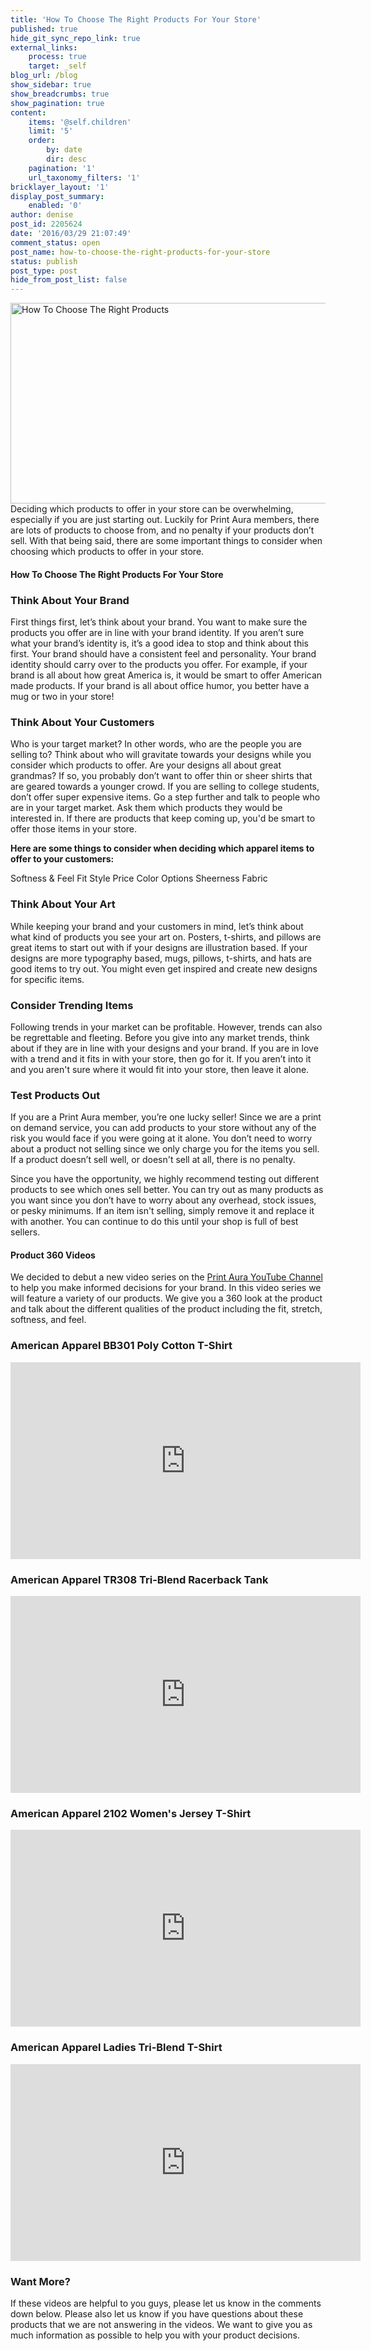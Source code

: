 ```yaml
---
title: 'How To Choose The Right Products For Your Store'
published: true
hide_git_sync_repo_link: true
external_links:
    process: true
    target: _self
blog_url: /blog
show_sidebar: true
show_breadcrumbs: true
show_pagination: true
content:
    items: '@self.children'
    limit: '5'
    order:
        by: date
        dir: desc
    pagination: '1'
    url_taxonomy_filters: '1'
bricklayer_layout: '1'
display_post_summary:
    enabled: '0'
author: denise
post_id: 2205624
date: '2016/03/29 21:07:49'
comment_status: open
post_name: how-to-choose-the-right-products-for-your-store
status: publish
post_type: post
hide_from_post_list: false
---
```


<img class="alignnone size-full wp-image-2205808" src="https://printaura.com/wp-content/uploads/2016/03/choosing-product-blog-banner.jpg" alt="How To Choose The Right Products" width="889" height="321" />
Deciding which products to offer in your store can be overwhelming, especially if you are just starting out. Luckily for Print Aura members, there are lots of products to choose from, and no penalty if your products don’t sell. With that being said, there are some important things to consider when choosing which products to offer in your store.
<h4>How To Choose The Right Products For Your Store</h4>
<h3>Think About Your Brand</h3>
First things first, let’s think about your brand. You want to make sure the products you offer are in line with your brand identity. If you aren’t sure what your brand’s identity is, it’s a good idea to stop and think about this first. Your brand should have a consistent feel and personality. Your brand identity should carry over to the products you offer. For example, if your brand is all about how great America is, it would be smart to offer American made products. If your brand is all about office humor, you better have a mug or two in your store!
<h3>Think About Your Customers</h3>
Who is your target market? In other words, who are the people you are selling to? Think about who will gravitate towards your designs while you consider which products to offer. Are your designs all about great grandmas? If so, you probably don’t want to offer thin or sheer shirts that are geared towards a younger crowd. If you are selling to college students, don’t offer super expensive items. Go a step further and talk to people who are in your target market. Ask them which products they would be interested in. If there are products that keep coming up, you'd be smart to offer those items in your store.

<strong>Here are some things to consider when deciding which apparel items to offer to your customers:</strong>

<span class="dashicons dashicons-yes"></span>Softness &amp; Feel
<span class="dashicons dashicons-yes"></span>Fit
<span class="dashicons dashicons-yes"></span>Style
<span class="dashicons dashicons-yes"></span>Price
<span class="dashicons dashicons-yes"></span>Color Options
<span class="dashicons dashicons-yes"></span>Sheerness
<span class="dashicons dashicons-yes"></span>Fabric

<h3>Think About Your Art</h3>
While keeping your brand and your customers in mind, let’s think about what kind of products you see your art on. Posters, t-shirts, and pillows are great items to start out with if your designs are illustration based. If your designs are more typography based, mugs, pillows, t-shirts, and hats are good items to try out. You might even get inspired and create new designs for specific items.
<h3>Consider Trending Items</h3>
Following trends in your market can be profitable. However, trends can also be regrettable and fleeting. Before you give into any market trends, think about if they are in line with your designs and your brand. If you are in love with a trend and it fits in with your store, then go for it. If you aren’t into it and you aren't sure where it would fit into your store, then leave it alone.
<h3>Test Products Out</h3>
If you are a Print Aura member, you’re one lucky seller! Since we are a print on demand service, you can add products to your store without any of the risk you would face if you were going at it alone. You don’t need to worry about a product not selling since we only charge you for the items you sell. If a product doesn’t sell well, or doesn't sell at all, there is no penalty.

Since you have the opportunity, we highly recommend testing out different products to see which ones sell better. You can try out as many products as you want since you don’t have to worry about any overhead, stock issues, or pesky minimums. If an item isn't selling, simply remove it and replace it with another. You can continue to do this until your shop is full of best sellers.
<h4>Product 360 Videos</h4>
We decided to debut a new video series on the <a href="https://www.youtube.com/user/printaura" target="_blank">Print Aura YouTube Channel</a> to help you make informed decisions for your brand. In this video series we will feature a variety of our products. We give you a 360 look at the product and talk about the different qualities of the product including the fit, stretch, softness, and feel.
<h3>American Apparel BB301 Poly Cotton T-Shirt</h3>
<iframe src="https://www.youtube.com/embed/534oHJh5tC8" width="560" height="315" frameborder="0" allowfullscreen="allowfullscreen"></iframe>
<h3>American Apparel TR308 Tri-Blend Racerback Tank</h3>
<iframe src="https://www.youtube.com/embed/cS1P9kUsY-Y" width="560" height="315" frameborder="0" allowfullscreen="allowfullscreen"></iframe>
<h3>American Apparel 2102 Women's Jersey T-Shirt</h3>
<iframe src="https://www.youtube.com/embed/R1vqpzDkKto" width="560" height="315" frameborder="0" allowfullscreen="allowfullscreen"></iframe>
<h3>American Apparel Ladies Tri-Blend T-Shirt</h3>
<iframe src="https://www.youtube.com/embed/t6yYEVBG41U" width="560" height="315" frameborder="0" allowfullscreen="allowfullscreen"></iframe>
<h3>Want More?</h3>
If these videos are helpful to you guys, please let us know in the comments down below. Please also let us know if you have questions about these products that we are not answering in the videos. We want to give you as much information as possible to help you with your product decisions.